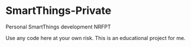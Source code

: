 # SmartThings-Private
Personal SmartThings development NRFPT

Use any code here at your own risk. This is an educational project for me.
